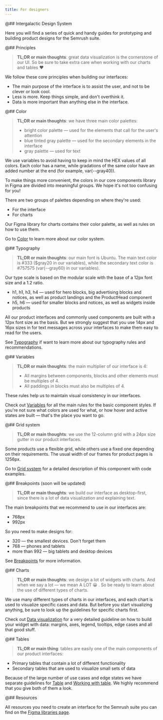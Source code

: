 ```yaml
---
title: For designers
---
```


@## Intergalactic Design System

Here you will find a series of quick and handy guides for prototyping and building product designs for the Semrush suite.

@## Principles

> **TL;DR or main thoughts**: great data visualization is the cornerstone of our UI. So be sure to take extra care when working with our charts and tables ❤️

We follow these core principles when building our interfaces:

- The main purpose of the interface is to assist the user, and not to be clever or look cool.
- Less is more. Keep things simple, and don't overthink it.
- Data is more important than anything else in the interface.

<!-- See [Principles](/core-principles/principles/) if you want to dive deeper and learn more about them. -->

@## Color

> **TL;DR or main thoughts**: we have three main color palettes:
>
> - bright color palette — used for the elements that call for the user's attention
> - blue tinted gray palette — used for the secondary elements in the interface
> - gray palette — used for text

We use variables to avoid having to keep in mind the HEX values of all colors. Each color has a name, while gradations of the same color have an added number at the end (for example, var(--gray40)).

To make things more convenient, the colors in our core components library in Figma are divided into meaningful groups. We hope it's not too confusing for you!

There are two groups of palettes depending on where they're used:

- For the interface
- For charts

Our Figma library for charts contains their color palette, as well as rules on how to use them.

Go to [Color](/style/color/) to learn more about our color system.

@## Typography

> **TL;DR or main thoughts**: our main font is Ubuntu. The main text color is #333 (\$gray20 in our variables), while the secondary text color is #757575 (var(--gray60) in our variables).

Our type scale is based on the modular scale with the base of a 12px font size and a 1.2 ratio.

- h1, h1, h3, h4 — used for hero blocks, big advertising blocks and notices, as well as product landings and the ProductHead component
- h5, h6 — used for smaller blocks and notices, as well as widgets inside products

All our product interfaces and commonly used components are built with a 12px font size as the basis. But we strongly suggest that you use 14px and 16px sizes in for text messages across your interfaces to make them easy to read for the users.

See [Typography](/style/typography/) if want to learn more about our typography rules and recommendations.

@## Variables

> **TL;DR or main thoughts**: the main multiplier of our interface is 4:
>
> - All margins between components, blocks and other elements must be multiples of 4.
> - All paddings in blocks must also be multiples of 4.

These rules help us to maintain visual consistency in our interfaces.

Check out [Variables](/style/variables/) for all the main rules for the basic component styles. If you're not sure what colors are used for what, or how hover and active states are built — that's the place you want to go.

@## Grid system

> **TL;DR or main thoughts**: we use the 12-column grid with a 24px size gutter in our product interfaces.

Some products use a flexible grid, while others use a fixed one depending on their requirements. The usual width of our frames for product pages is 1256px.

Go to [Grid system](/layout/grid-system) for a detailed description of this component with code examples.

@## Breakpoints (soon will be updated)

> **TL;DR or main thoughts**: we build our interface as desktop-first, since there is a lot of data visualization and explaining text.

The main breakpoints that we recommend to use in our interfaces are:

- 768px
- 992px

So you need to make designs for:

- 320 — the smallest devices. Don't forget them
- 768 — phones and tablets
- more than 992 — big tablets and desktop devices

See [Breakpoints](/layout/breakpoints/) for more information.

@## Charts

> **TL;DR or main thoughts**: we design a lot of widgets with charts. And when we say a lot — we mean A LOT 😀 . So be ready to learn about the use of different types of charts.

We use many different types of charts in our interfaces, and each chart is used to visualize specific cases and data. But before you start visualizing anything, be sure to look up the guidelines for specific charts first.

Check out [Data visualization](/data-display/data-visualization/) for a very detailed guideline on how to build your widget with data: margins, axes, legend, tooltips, edge cases and all that good stuff.

@## Tables

> **TL;DR or main thing**: tables are easily one of the main components of our product interfaces:

- Primary tables that contain a lot of different functionality
- Secondary tables that are used to visualize small sets of data

Because of the large number of use cases and edge states we have separate guidelines for [Table](/table-group/table/) and [Working with table](/table-group/table-working/). We highly recommend that you give both of them a look.

@## Resources

All resources you need to create an interface for the Semrush suite you can find on the [Figma libraries page](/get-started-guide/work-figma/).
